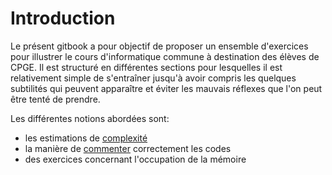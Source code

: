# Introduction

Le présent gitbook a pour objectif de proposer un ensemble d'exercices pour illustrer le cours d'informatique commune à destination des élèves de CPGE. Il est structuré en différentes sections pour lesquelles il est relativement simple de s'entraîner jusqu'à avoir compris les quelques subtilités qui peuvent apparaître et éviter les mauvais réflexes que l'on peut être tenté de prendre.

Les différentes notions abordées sont:

* les estimations de [complexité](complexite/complexite/)
* la manière de [commenter](commentaires/comment-commenter-efficacement-les-codes/) correctement les codes
* des exercices concernant l'occupation de la mémoire

